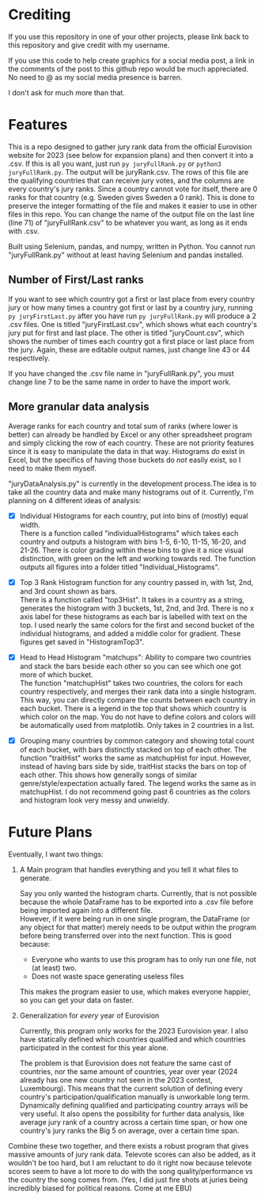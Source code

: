 # Crediting
If you use this repository in one of your other projects, please link back to this repository and give credit with my username.

If you use this code to help create graphics for a social media post, a link in the comments of the post to this github repo would be much appreciated. No need to @ as my social media presence is barren.

I don't ask for much more than that.

# Features
This is a repo designed to gather jury rank data from the official Eurovision website for 2023 (see below for expansion plans) and then convert it into a .csv.
If this is all you want, just run `py juryFullRank.py` or `python3 juryFullRank.py`. The output will be juryRank.csv. The rows of this file are the qualifying countries that can receive jury votes,
and the columns are every country's jury ranks. Since a country cannot vote for itself, there are 0 ranks for that country (e.g. Sweden gives Sweden a 0 rank). 
This is done to preserve the integer formatting of the file and makes it easier to use in other files in this repo.
You can change the name of the output file on the last line (line 71) of "juryFullRank.csv" to be whatever you want, as long as it ends with .csv.

Built using Selenium, pandas, and numpy, written in Python. You cannot run "juryFullRank.py" without at least having Selenium and pandas installed.

## Number of First/Last ranks
If you want to see which country got a first or last place from every country jury or how many times a country got first or last by a country jury, 
running `py juryFirstLast.py` after you have run `py juryFullRank.py` will produce a 2 .csv files. One is titled "juryFirstLast.csv", which shows what each country's jury put for first and last place.
The other is titled "juryCount.csv", which shows the number of times each country got a first place or last place from the jury. Again, these are editable output names, just change line 43 or 44 respectively.

If you have changed the .csv file name in "juryFullRank.py", you must change line 7 to be the same name in order to have the import work.

## More granular data analysis
Average ranks for each country and total sum of ranks (where lower is better) can already be handled by Excel or any other spreadsheet program and simply clicking the row of each country.
These are not priority features since it is easy to manipulate the data in that way. Histograms *do* exist in Excel, but the specifics of having those buckets do *not* easily exist, so I need to make them myself.

"juryDataAnalysis.py" is currently in the development process.The idea is to take all the country data and make many histograms out of it.
Currently, I'm planning on 4 different ideas of analysis: 
- [x] Individual Histograms for each country, put into bins of (mostly) equal width.  
There is a function called "individualHistograms" which takes each country and outputs a histogram with bins 1-5, 6-10, 11-15, 16-20, and 21-26. 
There is color grading within these bins to give it a nice visual distinction, with green on the left and working towards red.  The function outputs all figures into a folder titled "Individual_Histograms". 
- [x] Top 3 Rank Histogram function for any country passed in, with 1st, 2nd, and 3rd count shown as bars.  
There is a function called "top3Hist". It takes in a country as a string, generates the histogram with 3 buckets, 1st, 2nd, and 3rd.
There is no x axis label for these histograms as each bar is labelled with text on the top. I used nearly the same colors for the first and second bucket of the individual histograms, and added a middle color for gradient.
These figures get saved in "HistogramTop3".
- [x] Head to Head Histogram "matchups": Ability to compare two countries and stack the bars beside each other so you can see which one got more of which bucket.  
The function "matchupHist" takes two countries, the colors for each country respectively, and merges their rank data into a single histogram. This way, you can directly compare the counts between each country in each bucket.
There is a legend in the top that shows which country is which color on the map. You do not have to define colors and colors will be automatically used from matplotlib. Only takes in 2 countries in a list.
- [x] Grouping many countries by common category and showing total count of each bucket, with bars distinctly stacked on top of each other.
The function "traitHist" works the same as matchupHist for input. However, instead of having bars side by side, traitHist stacks the bars on top of each other. This shows how generally songs of similar genre/style/expectation actually fared. 
The legend works the same as in matchupHist. I do not recommend going past 6 countries as the colors and histogram look very messy and unwieldy. 





# Future Plans
Eventually, I want two things:
1. A Main program that handles everything and you tell it what files to generate.

   Say you only wanted the histogram charts. Currently, that is not possible because the whole DataFrame has to be exported into a .csv file before being imported again into a different file.  
   However, if it were being run in one single program, the DataFrame (or any object for that matter) merely needs to be output within the program before being transferred over into the next function. This is good because:  
   + Everyone who wants to use this program has to only run one file, not (at least) two.
   + Does not waste space generating useless files  
   
   This makes the program easier to use, which makes everyone happier, so you can get your data on faster.
2. Generalization for *every* year of Eurovision

   Currently, this program only works for the 2023 Eurovision year. I also have statically defined which countries qualified and which countries participated in the contest for this year alone.
     
   The problem is that Eurovision does not feature the same cast of countries, nor the same amount of countries, year over year (2024 already has one new country not seen in the 2023 contest, Luxembourg). 
   This means that the current solution of defining every country's participation/qualification manually is unworkable long term. Dynamically defining qualified and participating country arrays will be very useful. 
   It also opens the possibility for further data analysis, like average jury rank of a country across a certain time span, or how one country's jury ranks the Big 5 on average, over a certain time span.
   
Combine these two together, and there exists a robust program that gives massive amounts of jury rank data. Televote scores can also be added, as it wouldn't be too hard, but I am reluctant to do it right now
because televote scores seem to have a lot more to do with the song quality/performance vs the country the song comes from. (Yes, I did just fire shots at juries being incredibly biased for political reasons. Come at me EBU)
